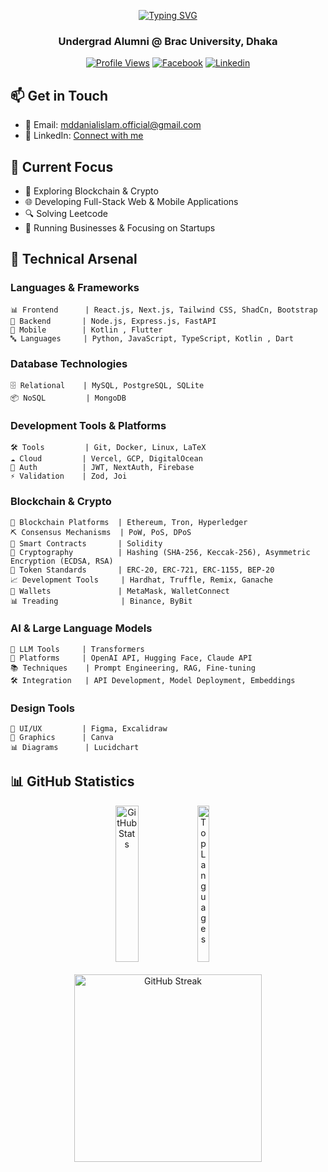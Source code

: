 <div align="center">


[![Typing SVG](https://readme-typing-svg.herokuapp.com?font=Kanit&weight=400&size=30&duration=3000&lines=👨‍💻+Hay,+This+is;Md+Danial+Islam....&center=true&vCenter=true)](https://git.io/typing-svg)

### Undergrad Alumni @ Brac University, Dhaka




[![Profile Views](https://komarev.com/ghpvc/?username=danialcodes&label=Profile%20Views&color=0e75b6&style=flat)](https://github.com/danialcodes)
[![Facebook](https://img.shields.io/badge/Facebook-%231877F2.svg?logo=Facebook&logoColor=white)](https://facebook.com/danialcodes)
[![Linkedin](https://img.shields.io/badge/LinkedIn-blue?logo=linkedin&logoColor=white&style=white)](https://www.linkedin.com/in/danialcodes/)

</div>

<!-- [![Profile Views](https://visitor-badge.laobi.icu/badge?page_id=danialcodes.danialcodes)](https://github.com/danialcodes) -->

## 📫 Get in Touch
- 📧 Email: mddanialislam.official@gmail.com
- 💼 LinkedIn: [Connect with me](https://www.linkedin.com/in/danialcodes/)
<!-- - 🌐 Portfolio: []() -->

## 🎯 Current Focus
- 🤖 Exploring Blockchain & Crypto
- 🌐 Developing Full-Stack Web & Mobile Applications
- 🔍 Solving Leetcode
- 🧩 Running Businesses & Focusing on Startups

## 💼 Technical Arsenal


### Languages & Frameworks
```
📊 Frontend      | React.js, Next.js, Tailwind CSS, ShadCn, Bootstrap
🔧 Backend       | Node.js, Express.js, FastAPI
📱 Mobile        | Kotlin , Flutter
🔤 Languages     | Python, JavaScript, TypeScript, Kotlin , Dart
```

### Database Technologies
```
🗄️ Relational    | MySQL, PostgreSQL, SQLite
📦 NoSQL         | MongoDB
```

### Development Tools & Platforms
```
🛠️ Tools         | Git, Docker, Linux, LaTeX
☁️ Cloud         | Vercel, GCP, DigitalOcean
🔐 Auth          | JWT, NextAuth, Firebase
⚡ Validation    | Zod, Joi
```

### Blockchain & Crypto
```
🔗 Blockchain Platforms  | Ethereum, Tron, Hyperledger
⛏️ Consensus Mechanisms  | PoW, PoS, DPoS 
📜 Smart Contracts       | Solidity 
🔑 Cryptography          | Hashing (SHA-256, Keccak-256), Asymmetric Encryption (ECDSA, RSA)  
💸 Token Standards       | ERC-20, ERC-721, ERC-1155, BEP-20  
📈 Development Tools     | Hardhat, Truffle, Remix, Ganache  
📡 Wallets               | MetaMask, WalletConnect
📊 Treading              | Binance, ByBit
```

### AI & Large Language Models
```
🤖 LLM Tools     | Transformers
🔧 Platforms     | OpenAI API, Hugging Face, Claude API
📚 Techniques    | Prompt Engineering, RAG, Fine-tuning
🛠️ Integration   | API Development, Model Deployment, Embeddings
```

### Design Tools
```
🎨 UI/UX         | Figma, Excalidraw  
🎯 Graphics      | Canva  
📊 Diagrams      | Lucidchart 

```

## 📊 GitHub Statistics

<!-- <div align="center">
  
[![GitHub Stats](https://github-readme-stats.vercel.app/api?username=danialcodes&show_icons=true&theme=tokyonight)](https://github.com/danialcodes)
[![Top Languages](https://github-readme-stats.vercel.app/api/top-langs/?username=danialcodes&layout=compact&theme=tokyonight)](https://github.com/danialcodes)

[![GitHub Streak](https://streak-stats.demolab.com/?user=danialcodes&theme=tokyonight)](https://github.com/danialcodes)

</div> -->

<div align="center">

  <div style="display: flex; justify-content: center; gap: 10px;">
    <a href="https://github.com/danialcodes">
      <img src="https://github-readme-stats.vercel.app/api?username=danialcodes&show_icons=true&theme=tokyonight" alt="GitHub Stats" width="60%" height="250">
    </a>
    <a href="https://github.com/danialcodes">
      <img src="https://github-readme-stats.vercel.app/api/top-langs/?username=danialcodes&layout=compact&theme=tokyonight" alt="Top Languages" width="40%" height="250">
    </a>
  </div>

  <div style="margin-top: 20px;">
    <a href="https://github.com/danialcodes">
      <img src="https://streak-stats.demolab.com/?user=danialcodes&theme=tokyonight" alt="GitHub Streak" width="300">
    </a>
  </div>
</div>
